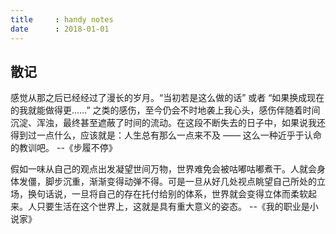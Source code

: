 ```yaml
---
title     : handy notes
date      : 2018-01-01
---
```



## 散记
感觉从那之后已经经过了漫长的岁月。“当初若是这么做的话” 或者 “如果换成现在的我就能做得更……” 之类的感伤，至今仍会不时地袭上我心头，感伤伴随着时间沉淀、浑浊，最终甚至遮蔽了时间的流动。在这段不断失去的日子中，如果说我还得到过一点什么，应该就是：人生总有那么一点来不及 —— 这么一种近乎于认命的教训吧。
    --《步履不停》

假如一味从自己的观点出发凝望世间万物，世界难免会被咕嘟咕嘟煮干。人就会身体发僵，脚步沉重，渐渐变得动弹不得。可是一旦从好几处视点眺望自己所处的立场，换句话说，一旦将自己的存在托付给别的体系，世界就会变得立体而柔软起来。人只要生活在这个世界上，这就是具有重大意义的姿态。
    --《我的职业是小说家》
